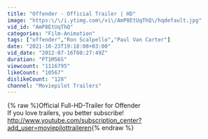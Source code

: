 ```yaml
---
title: "Offender - Official Trailer | HD"
image: "https:\/\/i.ytimg.com\/vi\/AmP8EtUqThQ\/hqdefault.jpg"
vid_id: "AmP8EtUqThQ"
categories: "Film-Animation"
tags: ["offender","Ron Scalpello","Paul Van Carter"]
date: "2021-10-23T19:18:08+03:00"
vid_date: "2012-07-16T08:27:49Z"
duration: "PT1M56S"
viewcount: "1116795"
likeCount: "10567"
dislikeCount: "128"
channel: "Moviepilot Trailers"
---
```

{% raw %}Official Full-HD-Trailer for Offender<br />If you love trailers, you better subscribe! <a rel="nofollow" target="blank" href="http://www.youtube.com/subscription_center?add_user=moviepilottraileren">http://www.youtube.com/subscription_center?add_user=moviepilottraileren</a>{% endraw %}
